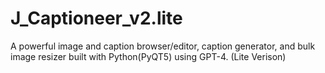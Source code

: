 # J_Captioneer_v2.lite
A powerful image and caption browser/editor, caption generator, and bulk image resizer built with Python(PyQT5) using GPT-4. (Lite Verison)
